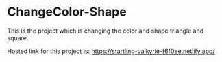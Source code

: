 # ChangeColor-Shape

This is the project which is changing the color and shape triangle and square.

Hosted link for this project is:
https://startling-valkyrie-f6f0ee.netlify.app/
